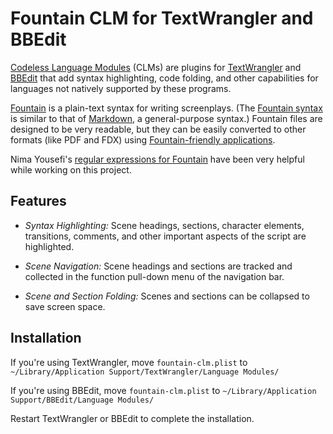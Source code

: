 # Fountain CLM for TextWrangler and BBEdit

[Codeless Language Modules](http://www.barebones.com/support/develop/clm.html) (CLMs) are plugins for [TextWrangler](http://www.barebones.com/products/TextWrangler/) and [BBEdit](http://www.barebones.com/products/bbedit/) that add syntax highlighting, code folding, and other capabilities for languages not natively supported by these programs.

[Fountain](http://fountain.io/) is a plain-text syntax for writing screenplays.  (The [Fountain syntax](http://fountain.io/syntax) is similar to that of [Markdown](http://daringfireball.net/projects/markdown/), a general-purpose syntax.)  Fountain files are designed to be very readable, but they can be easily converted to other formats (like PDF and FDX) using [Fountain-friendly applications](http://fountain.io/apps).

Nima Yousefi's [regular expressions for Fountain](https://github.com/nyousefi/Fountain) have been very helpful while working on this project.

## Features

- _Syntax Highlighting:_ Scene headings, sections, character elements, transitions, comments, and other important aspects of the script are highlighted.

- _Scene Navigation:_ Scene headings and sections are tracked and collected in the function pull-down menu of the navigation bar.

- _Scene and Section Folding:_ Scenes and sections can be collapsed to save screen space.

## Installation

If you're using TextWrangler, move `fountain-clm.plist` to `~/Library/Application Support/TextWrangler/Language Modules/`

If you're using BBEdit, move `fountain-clm.plist` to `~/Library/Application Support/BBEdit/Language Modules/`

Restart TextWrangler or BBEdit to complete the installation.